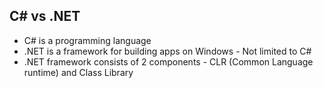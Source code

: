 ## C# vs .NET

- C# is a programming language
- .NET is a framework for building apps on Windows - Not limited to C#
- .NET framework consists of 2 components - CLR (Common Language runtime) and Class Library